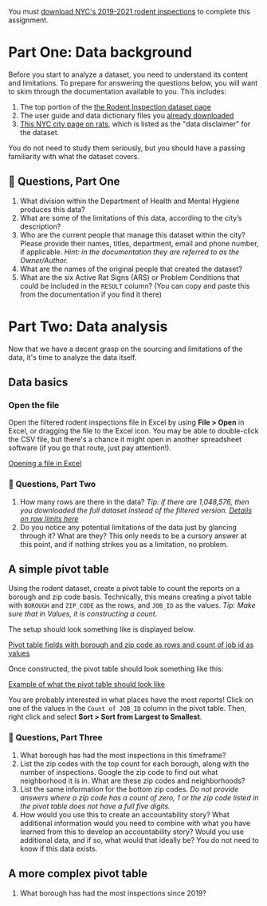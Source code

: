 You must [download NYC's 2019-2021 rodent inspections](downloading.md) to complete this assignment.

# Part One: Data background

Before you start to analyze a dataset, you need to understand its content and limitations. To prepare for answering the questions below, you will want to skim through the documentation available to you. This includes:

1. The top portion of the [the Rodent Inspection dataset page](https://data.cityofnewyork.us/Health/Rodent-Inspection/p937-wjvj)
2. The user guide and data dictionary files you [already downloaded](downloading.md#downloading-the-data-documentation)
3. [This NYC city page on rats](https://www1.nyc.gov/site/doh/health/health-topics/rats.page), which is listed as the "data disclaimer" for the dataset.

You do not need to study them seriously, but you should have a passing familiarity with what the dataset covers.

## 📝 Questions, Part One

1. What division within the Department of Health and Mental Hygiene produces this data? 
2. What are some of the limitations of this data, according to the city’s description? 
3. Who are the current people that manage this dataset within the city? Please provide their names, titles, department, email and phone number, if applicable.  *Hint: in the documentation they are referred to as the Owner/Author.*
4. What are the names of the original people that created the dataset? 
5. What are the six Active Rat Signs (ARS) or Problem Conditions that could be included in the `RESULT` column? (You can copy and paste this from the documentation if you find it there)

# Part Two: Data analysis

Now that we have a decent grasp on the sourcing and limitations of the data, it's time to analyze the data itself.

## Data basics

### Open the file

Open the filtered rodent inspections file in Excel by using **File > Open** in Excel, or dragging the file to the Excel icon. You may be able to double-click the CSV file, but there's a chance it might open in another spreadsheet software (if you go that route, just pay attention!).

[Opening a file in Excel](file-open.png)

### 📝 Questions, Part Two

1. How many rows are there in the data? *Tip: if there are 1,048,576, then you downloaded the full dataset instead of the filtered version. [Details on row limits here](../row-limits/)*
2. Do you notice any potential limitations of the data just by glancing through it? What are they? This only needs to be a cursory answer at this point, and if nothing strikes you as a limitation, no problem.

## A simple pivot table

Using the rodent dataset, create a pivot table to count the reports on a borough and zip code basis. Technically, this means creating a pivot table with `BOROUGH` and `ZIP_CODE` as the rows, and `JOB_ID` as the values. *Tip: Make sure that in Values, it is constructing a count.*

The setup should look something like is displayed below.

[Pivot table fields with borough and zip code as rows and count of job id as values](pivot-fields.png)

Once constructed, the pivot table should look something like this:

[Example of what the pivot table should look like](pivot-displayed.png)

You are probably interested in what places have the most reports! Click on one of the values in the `Count of JOB_ID` column in the pivot table. Then, right click and select **Sort > Sort from Largest to Smallest**.

### 📝 Questions, Part Three

1. What borough has had the most inspections in this timeframe?
2. List the zip codes with the top count for each borough, along with the number of inspections. Google the zip code to find out what neighborhood it is in. What are these zip codes and neighborhoods?
3. List the same information for the bottom zip codes. *Do not provide answers where a zip code has a count of zero, 1 or the zip code listed in the pivot table does not have a full five digits.*
4. How would you use this to create an accountability story? What additional information would you need to combine with what you have learned from this to develop an accountability story? Would you use additional data, and if so, what would that ideally be? You do not need to know if this data exists. 

## A more complex pivot table

1. What borough has had the most inspections since 2019?
